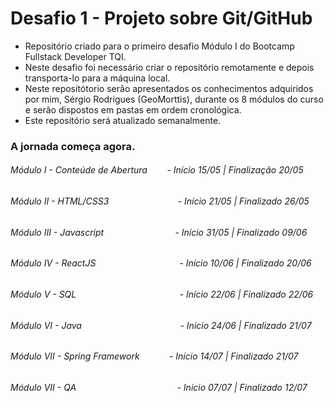 # Desafio 1 - Projeto sobre Git/GitHub

- Repositório criado para o primeiro desafio Módulo I do Bootcamp Fullstack Developer TQI.
- Neste desafio foi necessário criar o repositório remotamente e depois transporta-lo para a máquina local.
- Neste repositótorio serão apresentados os conhecimentos adquiridos por mim, Sérgio Rodrigues (GeoMorttis), durante os 8 módulos do curso e serão dispostos em pastas em ordem cronológica.
- Este repositório será atualizado semanalmente.

### A jornada começa agora.

###### Módulo I - Conteúde de Abertura        - Início 15/05 | Finalização 20/05

###### Módulo II - HTML/CSS3                            - Início 21/05 | Finalizado 26/05

###### Módulo III - Javascript                             - Início 31/05 | Finalizado 09/06

###### Módulo IV - ReactJS                                  - Início 10/06 | Finalizado 20/06

###### Módulo V - SQL                                          - Início 22/06 | Finalizado 22/06

###### Módulo VI - Java                                        - Início 24/06 | Finalizado 21/07

###### Módulo VII - Spring Framework            - Início 14/07 | Finalizado 21/07

###### Módulo VII - QA                                         - Início 07/07 | Finalizado 12/07
